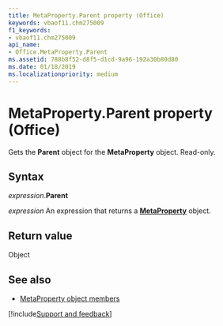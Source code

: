 ```yaml
---
title: MetaProperty.Parent property (Office)
keywords: vbaof11.chm275009
f1_keywords:
- vbaof11.chm275009
api_name:
- Office.MetaProperty.Parent
ms.assetid: 788b8f52-d8f5-d1cd-9a96-192a30b80d80
ms.date: 01/18/2019
ms.localizationpriority: medium
---
```



# MetaProperty.Parent property (Office)

Gets the **Parent** object for the **MetaProperty** object. Read-only.


## Syntax

_expression_.**Parent**

_expression_ An expression that returns a **[MetaProperty](Office.MetaProperty.md)** object.


## Return value

Object


## See also

- [MetaProperty object members](overview/Library-Reference/metaproperty-members-office.md)




[!include[Support and feedback](~/includes/feedback-boilerplate.md)]